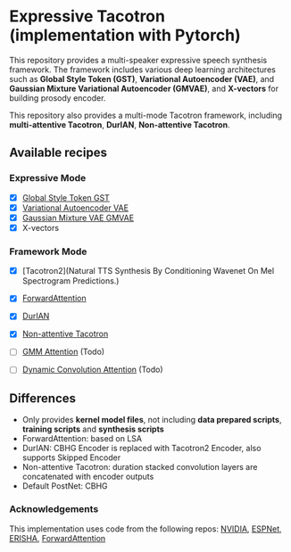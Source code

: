 # Expressive Tacotron (implementation with Pytorch)

This repository provides a multi-speaker expressive speech synthesis framework. The framework includes various deep learning architectures such as **Global Style Token (GST)**, **Variational Autoencoder (VAE)**, and **Gaussian Mixture Variational Autoencoder (GMVAE)**, and **X-vectors** for building prosody encoder.

This repository also provides a multi-mode Tacotron framework, including **multi-attentive Tacotron**, **DurIAN**, **Non-attentive Tacotron**.


## Available recipes

### Expressive Mode
- [x] [Global Style Token GST](https://arxiv.org/abs/1803.09017)
- [x] [Variational Autoencoder VAE](https://arxiv.org/abs/1812.04342)
- [x] [Gaussian Mixture VAE GMVAE](https://arxiv.org/abs/1810.07217)
- [x] X-vectors

### Framework Mode
- [x] [Tacotron2](Natural TTS Synthesis By Conditioning Wavenet On Mel Spectrogram Predictions.)
- [x] [ForwardAttention](https://arxiv.org/abs/1807.06736)
- [x] [DurIAN](https://arxiv.org/abs/1909.01700)
- [x] [Non-attentive Tacotron](https://arxiv.org/abs/2010.04301)
- [ ] [GMM Attention](https://arxiv.org/pdf/1910.10288.pdf) (Todo)
- [ ] [Dynamic Convolution Attention](https://arxiv.org/pdf/1910.10288.pdf) (Todo)


## Differences
- Only provides **kernel model files**, not including **data prepared scripts**, **training scripts** and **synthesis scripts**
- ForwardAttention: based on LSA
- DurIAN: CBHG Encoder is replaced with Tacotron2 Encoder, also supports Skipped Encoder
- Non-attentive Tacotron: duration stacked convolution layers are concatenated with encoder outputs
- Default PostNet: CBHG


### Acknowledgements
This implementation uses code from the following repos: [NVIDIA](https://github.com/NVIDIA/tacotron2), [ESPNet](https://github.com/espnet/espnet), [ERISHA](https://github.com/ajinkyakulkarni14/ERISHA), [ForwardAttention](https://github.com/jxzhanggg/nonparaSeq2seqVC_code/blob/master/pre-train/model/basic_layers.py)

